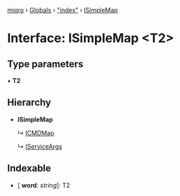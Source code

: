 [miqro](../README.md) › [Globals](../globals.md) › ["index"](../modules/_index_.md) › [ISimpleMap](_index_.isimplemap.md)

# Interface: ISimpleMap <**T2**>

## Type parameters

▪ **T2**

## Hierarchy

* **ISimpleMap**

  ↳ [ICMDMap](_index_.icmdmap.md)

  ↳ [IServiceArgs](_index_.iserviceargs.md)

## Indexable

* \[ **word**: *string*\]: T2
